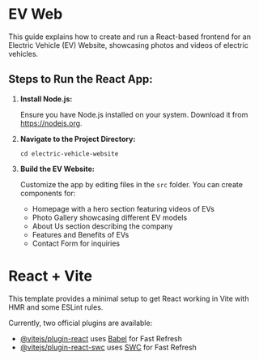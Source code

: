 <h1>EV Web</h1>
<p>This guide explains how to create and run a React-based frontend for an Electric Vehicle (EV) Website, showcasing photos and videos of electric vehicles.</p>
<h2>Steps to Run the React App:</h2>
<ol>
  <li>
    <b>Install Node.js:</b>
    <p>Ensure you have Node.js installed on your system. Download it from <a href="https://nodejs.org" target="_blank">https://nodejs.org</a>.</p>
  </li>
  <li>
    <b>Navigate to the Project Directory:</b>
    <pre><code>cd electric-vehicle-website</code></pre>
  </li>
  <li>
    <b>Build the EV Website:</b>
    <p>Customize the app by editing files in the <code>src</code> folder. You can create components for:</p>
    <ul>
      <li>Homepage with a hero section featuring videos of EVs</li>
      <li>Photo Gallery showcasing different EV models</li>
      <li>About Us section describing the company</li>
      <li>Features and Benefits of EVs</li>
      <li>Contact Form for inquiries</li>
    </ul>
  </li>
</ol>

# React + Vite

This template provides a minimal setup to get React working in Vite with HMR and some ESLint rules.

Currently, two official plugins are available:

- [@vitejs/plugin-react](https://github.com/vitejs/vite-plugin-react/blob/main/packages/plugin-react/README.md) uses [Babel](https://babeljs.io/) for Fast Refresh
- [@vitejs/plugin-react-swc](https://github.com/vitejs/vite-plugin-react-swc) uses [SWC](https://swc.rs/) for Fast Refresh
